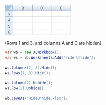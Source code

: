 ![HideUnhide.jpg](images/Hide-Unhide-Rows-And-Columns_HideUnhide.jpg "HideUnhide.jpg")

(Rows 1 and 3, and columns A and C are hidden)

```c#
var wb = new XLWorkbook();
var ws = wb.Worksheets.Add("Hide Unhide");

ws.Columns(1, 3).Hide();
ws.Rows(1, 3).Hide();

ws.Column(2).Unhide();
ws.Row(2).Unhide();

wb.SaveAs("HideUnhide.xlsx");
```
